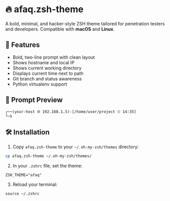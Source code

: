 # 🔥 afaq.zsh-theme

A bold, minimal, and hacker-style ZSH theme tailored for penetration testers and developers. Compatible with **macOS** and **Linux**.

## 🎯 Features

- Bold, two-line prompt with clean layout
- Shows hostname and local IP
- Shows current working directory
- Displays current time next to path
- Git branch and status awareness
- Python virtualenv support

## 📸 Prompt Preview
```
┌──(your-host 🌐 192.168.1.5)-[/home/user/project ⏱ 14:35]
└─λ
```

## 🛠 Installation

1. Copy `afaq.zsh-theme` to your `~/.oh-my-zsh/themes` directory:

```bash
cp afaq.zsh-theme ~/.oh-my-zsh/themes/
```

2.	In your `.zshrc` file, set the theme:
```
ZSH_THEME="afaq"
```

3.	Reload your terminal:
```
source ~/.zshrc
```
